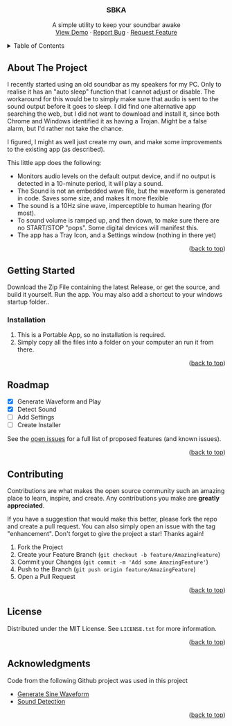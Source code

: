 <!-- Improved compatibility of back to top link: See: https://github.com/othneildrew/Best-README-Template/pull/73 -->
<a name="readme-top"></a>
<!--
*** Thanks for checking out the Best-README-Template. If you have a suggestion
*** that would make this better, please fork the repo and create a pull request
*** or simply open an issue with the tag "enhancement".
*** Don't forget to give the project a star!
*** Thanks again! Now go create something AMAZING! :D
-->

<!-- PROJECT LOGO -->
<br />
<div align="center">
  <h3 align="center">SBKA</h3>

  <p align="center">
   A simple utility to keep your soundbar awake
    <br />
    <a href="https://github.com/othneildrew/Best-README-Template">View Demo</a>
    ·
    <a href="https://github.com/tiaanv/SBKA/issues">Report Bug</a>
    ·
    <a href="https://github.com/tiaanv/SBKA/issues">Request Feature</a>
  </p>
</div>



<!-- TABLE OF CONTENTS -->
<details>
  <summary>Table of Contents</summary>
  <ol>
    <li>
      <a href="#about-the-project">About The Project</a>
      <ul>
        <li><a href="#built-with">Built With</a></li>
      </ul>
    </li>
    <li>
      <a href="#getting-started">Getting Started</a>
      <ul>
        <li><a href="#prerequisites">Prerequisites</a></li>
        <li><a href="#installation">Installation</a></li>
      </ul>
    </li>
    <li><a href="#usage">Usage</a></li>
    <li><a href="#roadmap">Roadmap</a></li>
    <li><a href="#contributing">Contributing</a></li>
    <li><a href="#license">License</a></li>
    <li><a href="#contact">Contact</a></li>
    <li><a href="#acknowledgments">Acknowledgments</a></li>
  </ol>
</details>



<!-- ABOUT THE PROJECT -->
## About The Project

I recently started using an old soundbar as my speakers for my PC.  Only to realise it has an "auto sleep" function that I cannot adjust or disable.  The workaround for this would be to simply make sure that audio is sent to the sound output before it goes to sleep.
I did find one alternative app searching the web, but I did not want to download and install it, since both Chrome and Windows identified it as having a Trojan.  Might be a false alarm, but I'd rather not take the chance. 

I figured, I might as well just create my own, and make some improvements to the existing app (as described).

This little app does the following:
* Monitors audio levels on the default output device, and if no output is detected in a 10-minute period, it will play a sound.
* The Sound is not an embedded wave file, but the waveform is generated in code.  Saves some size, and makes it more flexible
* The sound is a 10Hz sine wave, imperceptible to human hearing (for most).
* To sound volume is ramped up, and then down, to make sure there are no START/STOP "pops". Some digital devices will manifest this.
* The app has a Tray Icon, and a Settings window (nothing in there yet)

<p align="right">(<a href="#readme-top">back to top</a>)</p>

<!-- GETTING STARTED -->
## Getting Started

Download the Zip File containing the latest Release, or get the source, and build it yourself.
Run the app.  You may also add a shortcut to your windows startup folder..

### Installation


1. This is a Portable App, so no installation is required.
2. Simply copy all the files into a folder on your computer an run it from there.
<p align="right">(<a href="#readme-top">back to top</a>)</p>



<!-- ROADMAP -->
## Roadmap

- [x] Generate Waveform and Play
- [x] Detect Sound
- [ ] Add Settings
- [ ] Create Installer

See the [open issues](https:///github.com/tiaanv/SBKA/issues) for a full list of proposed features (and known issues).

<p align="right">(<a href="#readme-top">back to top</a>)</p>



<!-- CONTRIBUTING -->
## Contributing

Contributions are what makes the open source community such an amazing place to learn, inspire, and create. Any contributions you make are **greatly appreciated**.

If you have a suggestion that would make this better, please fork the repo and create a pull request. You can also simply open an issue with the tag "enhancement".
Don't forget to give the project a star! Thanks again!

1. Fork the Project
2. Create your Feature Branch (`git checkout -b feature/AmazingFeature`)
3. Commit your Changes (`git commit -m 'Add some AmazingFeature'`)
4. Push to the Branch (`git push origin feature/AmazingFeature`)
5. Open a Pull Request

<p align="right">(<a href="#readme-top">back to top</a>)</p>



<!-- LICENSE -->
## License

Distributed under the MIT License. See `LICENSE.txt` for more information.

<p align="right">(<a href="#readme-top">back to top</a>)</p>



<!-- ACKNOWLEDGMENTS -->
## Acknowledgments

Code from the following Github project was used in this project

* [Generate Sine Waveform](https://stackoverflow.com/questions/203890/creating-sine-or-square-wave-in-c-sharp)
* [Sound Detection](https://github.com/RudiHansen/TestSoundDetection)

<p align="right">(<a href="#readme-top">back to top</a>)</p>



<!-- MARKDOWN LINKS & IMAGES -->
<!-- https://www.markdownguide.org/basic-syntax/#reference-style-links -->
[contributors-shield]: https://img.shields.io/github/contributors/othneildrew/Best-README-Template.svg?style=for-the-badge
[contributors-url]: [https://github.com/othneildrew/Best-README-Template](https:///github.com/tiaanv/SBKA)/graphs/contributors
[forks-shield]: https://img.shields.io/github/forks/othneildrew/Best-README-Template.svg?style=for-the-badge
[forks-url]: https://github.com/othneildrew/Best-README-Template/network/members
[stars-shield]: https://img.shields.io/github/stars/othneildrew/Best-README-Template.svg?style=for-the-badge
[stars-url]: https://github.com/othneildrew/Best-README-Template/stargazers
[issues-shield]: https://img.shields.io/github/issues/othneildrew/Best-README-Template.svg?style=for-the-badge
[issues-url]: https://github.com/othneildrew/Best-README-Template/issues
[license-shield]: https://img.shields.io/github/license/othneildrew/Best-README-Template.svg?style=for-the-badge
[license-url]: https://github.com/othneildrew/Best-README-Template/blob/master/LICENSE.txt
[linkedin-shield]: https://img.shields.io/badge/-LinkedIn-black.svg?style=for-the-badge&logo=linkedin&colorB=555
[linkedin-url]: https://linkedin.com/in/othneildrew
[product-screenshot]: images/screenshot.png

